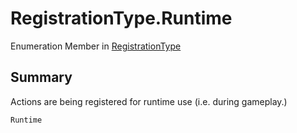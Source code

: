 # RegistrationType.Runtime

Enumeration Member in [RegistrationType](/api/csharp/yarn.unity.registrationtype.md)

## Summary


Actions are being registered for runtime use (i.e. during gameplay.)


```csharp
Runtime
```

